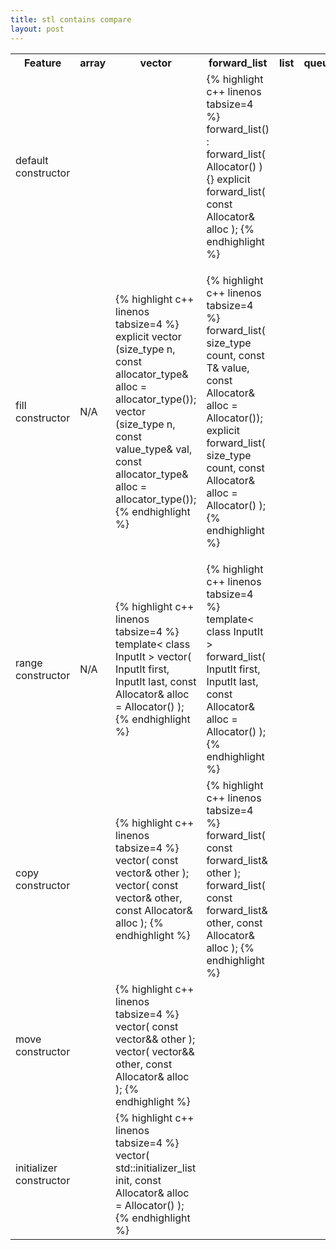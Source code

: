 ```yaml
---
title: stl contains compare
layout: post
---
```


<table>
<tr>
<th>Feature</th>
<th>array</th>
<th>vector</th>
<th>forward_list</th>
<th>list</th>
<th>queue</th>
<th>dequeue</th>
<th>priority_queue</th>
<th>stack</th>
</tr>
<tr>
<td>default constructor</td>
<td></td>
<td></td>
<td>
{% highlight c++ linenos tabsize=4 %}
forward_list() : forward_list( Allocator() ) {}
explicit forward_list( const Allocator& alloc );
{% endhighlight %}
</td>
<td></td>
<td></td>
<td></td>
<td></td>
<td></td>
</tr>
<tr>
<td>fill constructor</td>
<td>N/A</td>
<td>

{% highlight c++ linenos tabsize=4 %}
explicit vector (size_type n, 
    const allocator_type& alloc = allocator_type());
vector (size_type n, 
    const value_type& val,
    const allocator_type& alloc = allocator_type());
{% endhighlight %}
</td>
<td>

{% highlight c++ linenos tabsize=4 %}
forward_list( size_type count, 
              const T& value,
              const Allocator& alloc = Allocator());
explicit forward_list( size_type count, const Allocator& alloc = Allocator() );
{% endhighlight %}
</td>
<td></td>
<td></td>
<td></td>
<td></td>
<td></td>
</tr>
<tr>
<td>range constructor</td>
<td>N/A</td>
<td>
{% highlight c++ linenos tabsize=4 %}
template< class InputIt >
vector( InputIt first, InputIt last, 
        const Allocator& alloc = Allocator() );
{% endhighlight %}
</td>
<td>
{% highlight c++ linenos tabsize=4 %}
template< class InputIt >
forward_list( InputIt first, InputIt last, 
              const Allocator& alloc = Allocator() );
{% endhighlight %}
</td>
<td></td>
<td></td>
<td></td>
<td></td>
<td></td>
</tr>
<tr>
<td>copy constructor</td>
<td></td>
<td>
{% highlight c++ linenos tabsize=4 %}
vector( const vector& other );
vector( const vector& other, const Allocator& alloc );
{% endhighlight %}
</td>
<td>
{% highlight c++ linenos tabsize=4 %}
forward_list( const forward_list& other );
forward_list( const forward_list& other, const Allocator& alloc );
{% endhighlight %}
</td>
<td></td>
<td></td>
<td></td>
<td></td>
<td></td>
</tr>
<tr>
<td>move constructor</td>
<td></td>
<td>
{% highlight c++ linenos tabsize=4 %}
vector( const vector&& other );
vector( vector&& other, const Allocator& alloc );
{% endhighlight %}
</td>
<td>

</td>
<td></td>
<td></td>
<td></td>
<td></td>
<td></td>
</tr>
<tr>
<td>initializer constructor</td>
<td></td>
<td>
{% highlight c++ linenos tabsize=4 %}
vector( std::initializer_list<T> init, 
        const Allocator& alloc = Allocator() );
{% endhighlight %}
</td>
<td></td>
<td></td>
<td></td>
<td></td>
<td></td>
<td></td>
</tr>
</table>
